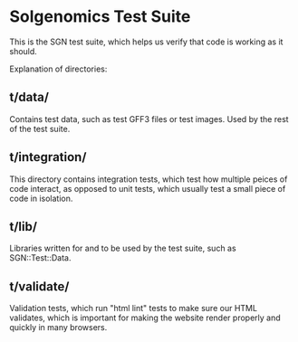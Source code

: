 # Solgenomics Test Suite

This is the SGN test suite, which helps us verify that code is working as it should.

Explanation of directories:

## t/data/

Contains test data, such as test GFF3 files or test images. Used by the rest of the test suite.

## t/integration/

This directory contains integration tests, which test how multiple peices of code interact,
as opposed to unit tests, which usually test a small piece of code in isolation.

## t/lib/

Libraries written for and to be used by the test suite, such as SGN::Test::Data.

## t/validate/

Validation tests, which run "html lint" tests to make sure our HTML validates, which is important
for making the website render properly and quickly in many browsers.
